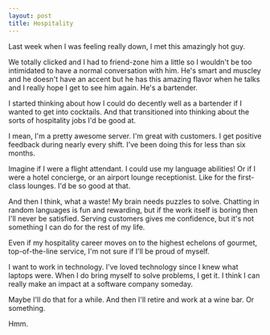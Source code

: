 ```yaml
---
layout: post
title: Hospitality
---
```

Last week when I was feeling really down, I met this amazingly hot guy. 

We totally clicked and I had to friend-zone him a little so I wouldn't be too intimidated to have a normal conversation with him. He's smart and muscley and he doesn't have an accent but he has this amazing flavor when he talks and I really hope I get to see him again. He's a bartender.

I started thinking about how I could do decently well as a bartender if I wanted to get into cocktails. And that transitioned into thinking about the sorts of hospitality jobs I'd be good at. 

I mean, I'm a pretty awesome server. I'm great with customers. I get positive feedback during nearly every shift. I've been doing this for less than six months.

Imagine if I were a flight attendant. I could use my language abilities! Or if I were a hotel concierge, or an airport lounge receptionist. Like for the first-class lounges. I'd be so good at that.

And then I think, what a waste! My brain needs puzzles to solve. Chatting in random languages is fun and rewarding, but if the work itself is boring then I'll never be satisfied. Serving customers gives me confidence, but it's not something I can do for the rest of my life.

Even if my hospitality career moves on to the highest echelons of gourmet, top-of-the-line service, I'm not sure if I'll be proud of myself.

I want to work in technology. I've loved technology since I knew what laptops were. When I do bring myself to solve problems, I get it. I think I can really make an impact at a software company someday.

Maybe I'll do that for a while. And then I'll retire and work at a wine bar. Or something.

Hmm.